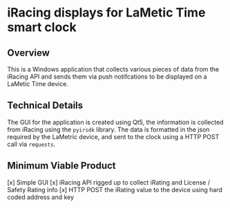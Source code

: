 # iRacing displays for LaMetic Time smart clock

## Overview

This is a Windows application that collects various pieces of data from the iRacing API and sends them via push notifcations to be displayed on a LaMetic Time device.

## Technical Details

The GUI for the application is created using Qt5, the information is collected from iRacing using the `pyirsdk` library. The data is formatted in the json required by the LaMetric device, and sent to the clock using a HTTP POST call via `requests`.

## Minimum Viable Product

[x] Simple GUI
[x] iRacing API rigged up to collect iRating and License / Safety Rating info
[x] HTTP POST the iRating value to the device using hard coded address and key
